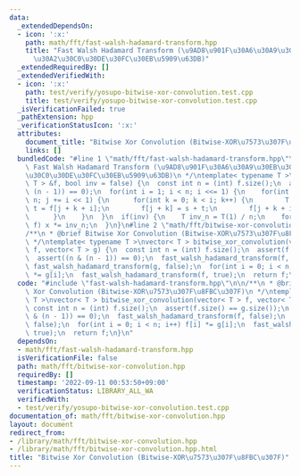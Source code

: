 ```yaml
---
data:
  _extendedDependsOn:
  - icon: ':x:'
    path: math/fft/fast-walsh-hadamard-transform.hpp
    title: "Fast Walsh Hadamard Transform (\u9AD8\u901F\u30A6\u30A9\u30EB\u30B7\u30E5\
      \u30A2\u30C0\u30DE\u30FC\u30EB\u5909\u63DB)"
  _extendedRequiredBy: []
  _extendedVerifiedWith:
  - icon: ':x:'
    path: test/verify/yosupo-bitwise-xor-convolution.test.cpp
    title: test/verify/yosupo-bitwise-xor-convolution.test.cpp
  _isVerificationFailed: true
  _pathExtension: hpp
  _verificationStatusIcon: ':x:'
  attributes:
    document_title: "Bitwise Xor Convolution (Bitwise-XOR\u7573\u307F\u8FBC\u307F)"
    links: []
  bundledCode: "#line 1 \"math/fft/fast-walsh-hadamard-transform.hpp\"\n/**\n * @brief\
    \ Fast Walsh Hadamard Transform (\u9AD8\u901F\u30A6\u30A9\u30EB\u30B7\u30E5\u30A2\
    \u30C0\u30DE\u30FC\u30EB\u5909\u63DB)\n */\ntemplate< typename T >\nvoid fast_walsh_hadamard_transform(vector<\
    \ T > &f, bool inv = false) {\n  const int n = (int) f.size();\n  assert((n &\
    \ (n - 1)) == 0);\n  for(int i = 1; i < n; i <<= 1) {\n    for(int j = 0; j <\
    \ n; j += i << 1) {\n      for(int k = 0; k < i; k++) {\n        T s = f[j + k],\
    \ t = f[j + k + i];\n        f[j + k] = s + t;\n        f[j + k + i] = s - t;\n\
    \      }\n    }\n  }\n  if(inv) {\n    T inv_n = T(1) / n;\n    for(auto &x :\
    \ f) x *= inv_n;\n  }\n}\n#line 2 \"math/fft/bitwise-xor-convolution.hpp\"\n\n\
    /**\n * @brief Bitwise Xor Convolution (Bitwise-XOR\u7573\u307F\u8FBC\u307F)\n\
    \ */\ntemplate< typename T >\nvector< T > bitwise_xor_convolution(vector< T >\
    \ f, vector< T > g) {\n  const int n = (int) f.size();\n  assert(f.size() == g.size());\n\
    \  assert((n & (n - 1)) == 0);\n  fast_walsh_hadamard_transform(f, false);\n \
    \ fast_walsh_hadamard_transform(g, false);\n  for(int i = 0; i < n; i++) f[i]\
    \ *= g[i];\n  fast_walsh_hadamard_transform(f, true);\n  return f;\n}\n"
  code: "#include \"fast-walsh-hadamard-transform.hpp\"\n\n/**\n * @brief Bitwise\
    \ Xor Convolution (Bitwise-XOR\u7573\u307F\u8FBC\u307F)\n */\ntemplate< typename\
    \ T >\nvector< T > bitwise_xor_convolution(vector< T > f, vector< T > g) {\n \
    \ const int n = (int) f.size();\n  assert(f.size() == g.size());\n  assert((n\
    \ & (n - 1)) == 0);\n  fast_walsh_hadamard_transform(f, false);\n  fast_walsh_hadamard_transform(g,\
    \ false);\n  for(int i = 0; i < n; i++) f[i] *= g[i];\n  fast_walsh_hadamard_transform(f,\
    \ true);\n  return f;\n}\n"
  dependsOn:
  - math/fft/fast-walsh-hadamard-transform.hpp
  isVerificationFile: false
  path: math/fft/bitwise-xor-convolution.hpp
  requiredBy: []
  timestamp: '2022-09-11 00:53:50+09:00'
  verificationStatus: LIBRARY_ALL_WA
  verifiedWith:
  - test/verify/yosupo-bitwise-xor-convolution.test.cpp
documentation_of: math/fft/bitwise-xor-convolution.hpp
layout: document
redirect_from:
- /library/math/fft/bitwise-xor-convolution.hpp
- /library/math/fft/bitwise-xor-convolution.hpp.html
title: "Bitwise Xor Convolution (Bitwise-XOR\u7573\u307F\u8FBC\u307F)"
---
```

